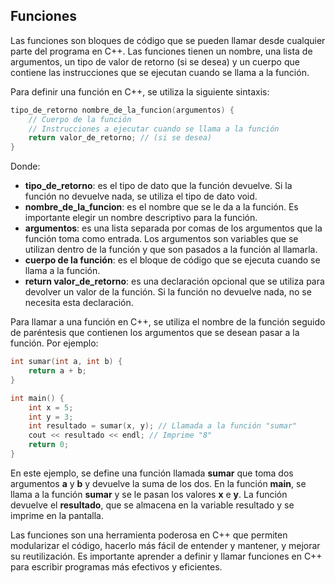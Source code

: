 ## Funciones
Las funciones son bloques de código que se pueden llamar desde cualquier parte del programa en C++. Las funciones tienen un nombre, una lista de argumentos, un tipo de valor de retorno (si se desea) y un cuerpo que contiene las instrucciones que se ejecutan cuando se llama a la función.

Para definir una función en C++, se utiliza la siguiente sintaxis:
```c++
tipo_de_retorno nombre_de_la_funcion(argumentos) {
    // Cuerpo de la función
    // Instrucciones a ejecutar cuando se llama a la función
    return valor_de_retorno; // (si se desea)
}
```

Donde:
- **tipo_de_retorno**: es el tipo de dato que la función devuelve. Si la función no devuelve nada, se utiliza el tipo de dato void.
- **nombre_de_la_funcion**: es el nombre que se le da a la función. Es importante elegir un nombre descriptivo para la función.
- **argumentos**: es una lista separada por comas de los argumentos que la función toma como entrada. Los argumentos son variables que se utilizan dentro de la función y que son pasados a la función al llamarla.
- **cuerpo de la función**: es el bloque de código que se ejecuta cuando se llama a la función.
- **return valor_de_retorno**: es una declaración opcional que se utiliza para devolver un valor de la función. Si la función no devuelve nada, no se necesita esta declaración.

Para llamar a una función en C++, se utiliza el nombre de la función seguido de paréntesis que contienen los argumentos que se desean pasar a la función. Por ejemplo:

```c++
int sumar(int a, int b) {
    return a + b;
}

int main() {
    int x = 5;
    int y = 3;
    int resultado = sumar(x, y); // Llamada a la función "sumar"
    cout << resultado << endl; // Imprime "8"
    return 0;
}
```

En este ejemplo, se define una función llamada **sumar** que toma dos argumentos **a** y **b** y devuelve la suma de los dos. En la función **main**, se llama a la función **sumar** y se le pasan los valores **x** e **y**. La función devuelve el **resultado**, que se almacena en la variable resultado y se imprime en la pantalla.

Las funciones son una herramienta poderosa en C++ que permiten modularizar el código, hacerlo más fácil de entender y mantener, y mejorar su reutilización. Es importante aprender a definir y llamar funciones en C++ para escribir programas más efectivos y eficientes.
